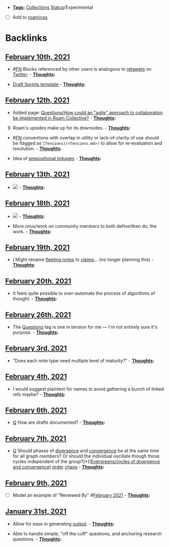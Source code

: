 - **[Tags](<Tags.md>):** [Collections](<Collections.md>) [Status](<Status.md>)/Experimental
- [ ] Add to [roam/css](<roam/css.md>)

# Backlinks
## [February 10th, 2021](<February 10th, 2021.md>)
- #[FN](<FN.md>) Blocks referenced by other users is analogous to [retweets](<retweets.md>) on [Twitter](<Twitter.md>).
        - **[Thoughts](<Thoughts.md>):**

- [Draft Sprints template](((tG1HJs2dK)))
        - **[Thoughts](<Thoughts.md>):**

## [February 12th, 2021](<February 12th, 2021.md>)
- Added page: [Questions/How could an "agile" approach to collaboration be implemented in Roam Collective?](<Questions/How could an "agile" approach to collaboration be implemented in Roam Collective?.md>)
        - **[Thoughts](<Thoughts.md>):**

9. Roam's upsides make up for its downsides.
        - **[Thoughts](<Thoughts.md>):**

- #[FN](<FN.md>) conventions with overlap in utility or lack-of-clarity of use should be flagged as `[Tensions](<Tensions.md>)` to allow for re-evaluation and resolution.
        - **[Thoughts](<Thoughts.md>):**

- Idea of [prepositional linkages](<prepositional linkages.md>)
        - **[Thoughts](<Thoughts.md>):**

## [February 13th, 2021](<February 13th, 2021.md>)
- ![](https://firebasestorage.googleapis.com/v0/b/firescript-577a2.appspot.com/o/imgs%2Fapp%2FRoam-Collective%2FtT8E6FG6Q_.png?alt=media&token=28571bd2-ae74-41de-add0-9ea8f4707a2c)
            - **[Thoughts](<Thoughts.md>):**

## [February 18th, 2021](<February 18th, 2021.md>)
- ![](https://firebasestorage.googleapis.com/v0/b/firescript-577a2.appspot.com/o/imgs%2Fapp%2FRoam-Collective%2FIF887MZQED.png?alt=media&token=b1375b75-f1dc-45b6-b4ed-c11508e4a4db)
                        - **[Thoughts](<Thoughts.md>):**

- More onus/work on community members to both define/then do, the work.
                        - **[Thoughts](<Thoughts.md>):**

## [February 19th, 2021](<February 19th, 2021.md>)
- [I](<I.md>) Might rename [fleeting notes](<fleeting notes.md>) to [claims](<claims.md>)... (no longer planning this)
            - **[Thoughts](<Thoughts.md>):**

## [February 20th, 2021](<February 20th, 2021.md>)
- It feels quite possible to over-automate the process of algorithms of thought.
                - **[Thoughts](<Thoughts.md>):**

## [February 26th, 2021](<February 26th, 2021.md>)
- The [Questions](<Questions.md>) tag is one in tension for me — I'm not entirely sure it's purpose.
                - **[Thoughts](<Thoughts.md>):**

## [February 3rd, 2021](<February 3rd, 2021.md>)
- "Does each note type need multiple level of maturity?"
                - **[Thoughts](<Thoughts.md>):**

## [February 4th, 2021](<February 4th, 2021.md>)
- I would suggest plaintext for names to avoid gathering a bunch of linked refs maybe?
        - **[Thoughts](<Thoughts.md>):**

## [February 6th, 2021](<February 6th, 2021.md>)
- [Q](<Q.md>) How are drafts documented?
            - **[Thoughts](<Thoughts.md>):**

## [February 7th, 2021](<February 7th, 2021.md>)
- [Q](<Q.md>) Should phases of [divergence](<divergence.md>) and [convergence](<convergence.md>) be at the same time for all graph members? Or should the individual oscillate though those cycles independent of the group?[*]([Evergreens/cycles of divergence and convergence](<Evergreens/cycles of divergence and convergence.md>)) [order](<order.md>) [chaos](<chaos.md>)
            - **[Thoughts](<Thoughts.md>):**

## [February 9th, 2021](<February 9th, 2021.md>)
- [ ] Model an example of "Reviewed By" #[February 2021](<February 2021.md>) 
                    - **[Thoughts](<Thoughts.md>):**

## [January 31st, 2021](<January 31st, 2021.md>)
- Allow for ease in generating [output](<output.md>).
            - **[Thoughts](<Thoughts.md>):**

- Able to handle simple, "off the cuff" questions, and anchoring research questions.
            - **[Thoughts](<Thoughts.md>):**

